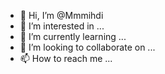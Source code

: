 - 👋 Hi, I’m @Mmmihdi
- 👀 I’m interested in ...
- 🌱 I’m currently learning ...
- 💞️ I’m looking to collaborate on ...
- 📫 How to reach me ...

<!---
Mmmihdi/Mmmihdi is a ✨ special ✨ repository because its `README.md` (this file) appears on your GitHub profile.
You can click the Preview link to take a look at your changes.
--->
